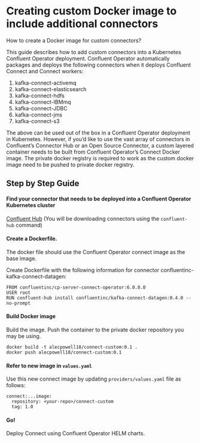 # Creating custom Docker image to include additional connectors

How to create a Docker image for custom connectors?

This guide describes how to add custom connectors into a Kubernetes Confluent Operator deployment. Confluent Operator automatically packages and deploys the following connectors when it deploys Confluent Connect and Connect workers:

1. kafka-connect-activemq
2. kafka-connect-elasticsearch
3. kafka-connect-hdfs
4. kafka-connect-IBMmq
5. kafka-connect-JDBC
6. kafka-connect-jms
7. kafka-connect-s3

The above can be used out of the box in a Confluent Operator deployment in Kubernetes. However, if you’d like to use the vast array of connectors in Confluent’s Connector Hub or an Open Source Connector, a custom layered container needs to be built from Confluent Operator’s Connect Docker image. The private docker registry is required to work as the custom docker image need to be pushed to private docker registry.

## Step by Step Guide

#### Find your connector that needs to be deployed into a Confluent Operator Kubernetes cluster

[Confluent Hub](https://www.confluent.io/hub)
(You will be downloading connectors using the `confluent-hub` command)

#### Create a Dockerfile. 

The docker file should use the Confluent Operator connect image as the base image.

Create Dockerfile with the following information for connector confluentinc-kafka-connect-datagen:

```
FROM confluentinc/cp-server-connect-operator:6.0.0.0
USER root
RUN confluent-hub install confluentinc/kafka-connect-datagen:0.4.0 --no-prompt
```

#### Build Docker image

Build the image. Push the container to the private docker repository you may be using.

```
docker build -t alecpowell18/connect-custom:0.1 .
docker push alecpowell18/connect-custom:0.1
```

#### Refer to new image in `values.yaml`

Use this new connect image by updating `providers/values.yaml` file as follows:
```
connect:...image:
  repository: <your-repo>/connect-custom
  tag: 1.0
```

#### Go! 

Deploy Connect using Confluent Operator HELM charts.
